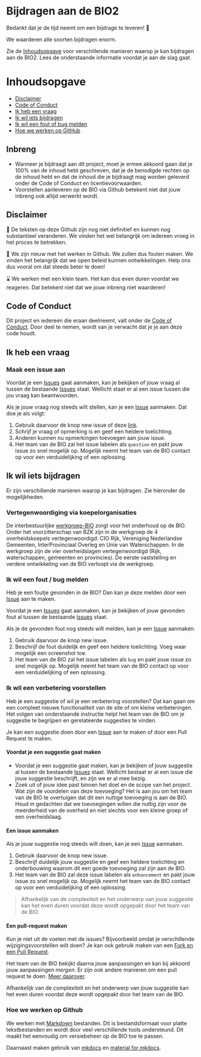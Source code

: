 # Bijdragen aan de BIO2
Bedankt dat je de tijd neemt om een bijdrage te leveren! 🫶

We waarderen alle soorten bijdragen enorm. 

Zie de [Inhoudsopgave](#inhoudsopgave) voor verschillende manieren waarop je kan bijdragen aan de BIO2.
Lees de onderstaande informatie voordat je aan de slag gaat.

# Inhoudsopgave
- [Disclaimer](#disclaimer)
- [Code of Conduct](#code-of-conduct)
- [Ik heb een vraag](#ik-heb-een-vraag)
- [Ik wil iets bijdragen](#ik-wil-iets-bijdragen)
- [Ik wil een fout of bug melden](#ik-wil-een-fout--bug-melden)
- [Hoe we werken op GitHub](#hoe-we-werken-op-github)

## Inbreng
- Wanneer je bijdraagt aan dit project, moet je ermee akkoord gaan dat je 100% van de inhoud hebt geschreven, dat je de benodigde rechten op de inhoud hebt en dat de inhoud die je bijdraagt mag worden geleverd onder de Code of Conduct en licentievoorwaarden.
- Voorstellen aanleveren op de BIO via Github betekent niet dat jouw inbreng ook altijd verwerkt wordt.

## Disclaimer
🚧 De teksten op deze Github zijn nog niet definitief en kunnen nog substantieel veranderen. We vinden het wel belangrijk om iedereen vroeg in het proces te betrekken.

👶 We zijn nieuw met het werken in Github. We zullen dus fouten maken. We vinden het belangrijk dat we open beleid kunnen ontwikkelingen. Help ons dus vooral om dat steeds beter te doen!

⌛ We werken met een klein team. Het kan dus even duren voordat we reageren. Dat betekent niet dat we jouw inbreng niet waarderen!

## Code of Conduct

Dit project en iedereen die eraan deelneemt, valt onder de
[Code of Conduct](https://github.com/MinBZK/Baseline-Informatiebeveiliging-Overheid?tab=coc-ov-file). Door deel te nemen, wordt van je verwacht dat je je aan deze code houdt.

## Ik heb een vraag

### Maak een issue aan
Voordat je een [Issues](https://github.com/MinBZK/Baseline-Informatiebeveiliging-Overheid/issues) gaat aanmaken, kan je bekijken of jouw vraag al tussen de bestaande [Issues](https://github.com/MinBZK/Baseline-Informatiebeveiliging-Overheid/issues) staat. Wellicht staat er al een issue tussen die jou vraag kan beantwoorden.

Als je jouw vraag nog steeds wilt stellen, kan je een [Issue](https://github.com/MinBZK/Baseline-Informatiebeveiliging-Overheid/issues) aanmaken. Dat doe je als volgt:

1. Gebruik daarvoor de knop new issue of deze [link](https://github.com/MinBZK/Baseline-Informatiebeveiliging-Overheid/issues/new/choose).
2. Schrijf je vraag of opmerking is en geef een heldere toelichting.
3. Anderen kunnen nu opmerkingen toevoegen aan jouw issue.
4. Het team van de BIO zal het issue labelen als `question` en pakt jouw issue zo snel mogelijk op. Mogelijk neemt het team van de BIO contact op voor een verduidelijking of een oplossing.

## Ik wil iets bijdragen

Er zijn verschillende manieren waarop je kan bijdragen. Zie hieronder de mogelijkheden.

### Vertegenwoordiging via koepelorganisaties

De interbestuurlijke [werkgroep-BIO](https://www.digitaleoverheid.nl/overzicht-van-alle-onderwerpen/cybersecurity/bio-en-ensia/baseline-informatiebeveiliging-overheid/#:~:text=De%20interbestuurlijke%20werkgroep%2DBIO%20draagt,Overleg%20en%20Unie%20van%20Waterschappen.) zorgt voor het onderhoud op de BIO. Onder het voorzitterschap van BZK zijn in de werkgroep de 4 overheidskoepels vertegenwoordigd: CIO Rijk, Vereniging Nederlandse Gemeenten, InterProvinciaal Overleg en Unie van Waterschappen. In de werkgroep zijn de vier overheidslagen vertegenwoordigd (Rijk, waterschappen, gemeenten en provincies). De eerste vaststelling en verdere ontwikkeling van de BIO verloopt via de werkgroep.

### Ik wil een fout / bug melden

Heb je een foutje gevonden in de BIO? Dan kan je deze melden door een [Issue](https://github.com/MinBZK/Baseline-Informatiebeveiliging-Overheid/issues) aan te maken.

Voordat je een [Issues](https://github.com/MinBZK/Baseline-Informatiebeveiliging-Overheid/issues) gaat aanmaken, kan je bekijken of jouw gevonden fout al tussen de bestaande [Issues](https://github.com/MinBZK/Baseline-Informatiebeveiliging-Overheid/issues) staat.

Als je de gevonden fout nog steeds wilt melden, kan je een [Issue](https://github.com/MinBZK/Baseline-Informatiebeveiliging-Overheid/issues) aanmaken.

1. Gebruik daarvoor de knop new issue.
2. Beschrijf de fout duidelijk en geef een heldere toelichting. Voeg waar mogelijk een screenshot toe.
3. Het team van de BIO zal het issue labelen als `bug` en pakt jouw issue zo snel mogelijk op. Mogelijk neemt het team van de BIO contact op voor een verduidelijking of een oplossing.

### Ik wil een verbetering voorstellen

Heb je een suggestie of wil je een verbetering voorstellen? Dat kan gaan om een compleet nieuwe functionaliteit van de site of om kleine verbeteringen. Het volgen van onderstaande instructie helpt het team van de BIO om je suggestie te begrijpen en gerelateerde suggesties te vinden.

Je kan een suggestie doen door een [Issue](https://github.com/MinBZK/Baseline-Informatiebeveiliging-Overheid/issues) aan te maken of door een Pull Request te maken.

#### Voordat je een suggestie gaat maken

- Voordat je een suggestie gaat maken, kan je bekijken of jouw suggestie al tussen de bestaande [Issues](https://github.com/MinBZK/Baseline-Informatiebeveiliging-Overheid/issues) staat. Wellicht bestaat er al een issue die jouw suggestie beschrijft, en zijn we er al mee bezig.
- Zoek uit of jouw idee past binnen het doel en de scope van het project. Wat zijn de voordelen van deze toevoeging? Het is aan jou om het team van de BIO te overtuigen dat dit een nuttige toevoeging is aan de BIO. Houd in gedachten dat we toevoegingen willen die nuttig zijn voor de meerderheid van de overheid en niet slechts voor een kleine groep of een overheidslaag.

#### Een issue aanmaken

Als je jouw suggestie nog steeds wilt doen, kan je een [Issue](https://github.com/MinBZK/Baseline-Informatiebeveiliging-Overheid/issues) aanmaken.

1. Gebruik daarvoor de knop new issue.
2. Beschrijf duidelijk jouw suggestie en geef een heldere toelichting en onderbouwing waarom dit een goede toevoeging zal zijn aan de BIO.
3. Het team van de BIO zal deze issue labelen als `enhancement` en pakt jouw issue zo snel mogelijk op. Mogelijk neemt het team van de BIO contact op voor een verduidelijking of een oplossing.

> Afhankelijk van de complexiteit en het onderwerp van jouw suggestie kan het even duren voordat deze wordt opgepakt door het team van de BIO.

#### Een pull-request maken

Kun je niet uit de voeten met de issues?
Bijvoorbeeld omdat je verschillende wijzigingsvoorstellen wilt doen? Je kan ook gebruik maken van een [Fork en een Pull Request](https://docs.github.com/en/pull-requests/collaborating-with-pull-requests/working-with-forks).

Het team van de BIO bekijkt daarna jouw aanpassingen en kan bij akkoord jouw aanpassingen *mergen*. Er zijn ook andere manieren om een pull request te doen. [Meer daarover](https://docs.github.com/en/pull-requests/collaborating-with-pull-requests/proposing-changes-to-your-work-with-pull-requests/creating-a-pull-request).

Afhankelijk van de complexiteit en het onderwerp van jouw suggestie kan het even duren voordat deze wordt opgepakt door het team van de BIO.

### Hoe we werken op Github
We werken met [Markdown](https://www.markdownguide.org/basic-syntax/) bestanden.
Dit is bestandsformaat voor platte tekstbestanden en wordt door veel verschillende tools ondersteund. Dit maakt het eenvoudig om versiebeheer op de BIO toe te passen.

Daarnaast maken gebruik van [mkdocs](https://www.mkdocs.org/) en [material for mkdocs](https://squidfunk.github.io/mkdocs-material/).
